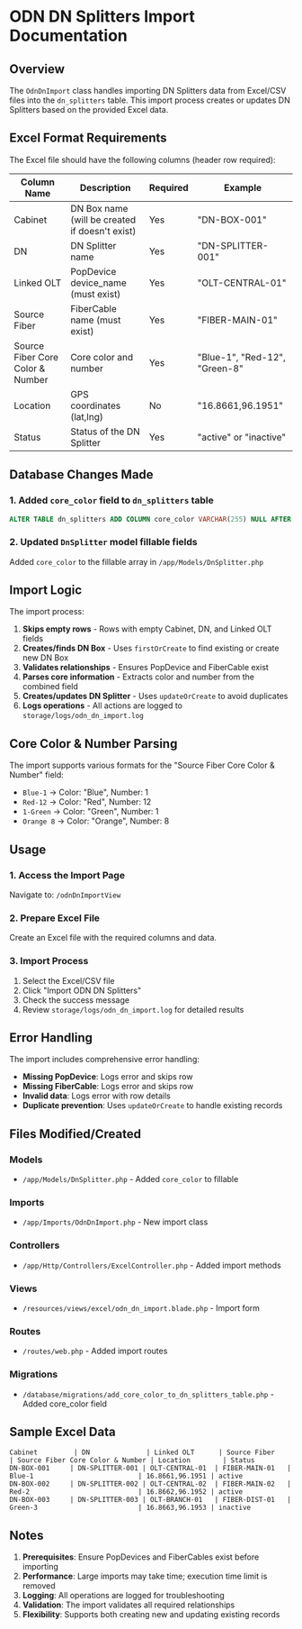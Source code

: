 # ODN DN Splitters Import Documentation

## Overview
The `OdnDnImport` class handles importing DN Splitters data from Excel/CSV files into the `dn_splitters` table. This import process creates or updates DN Splitters based on the provided Excel data.

## Excel Format Requirements

The Excel file should have the following columns (header row required):

| Column Name | Description | Required | Example |
|-------------|-------------|----------|---------|
| Cabinet | DN Box name (will be created if doesn't exist) | Yes | "DN-BOX-001" |
| DN | DN Splitter name | Yes | "DN-SPLITTER-001" |
| Linked OLT | PopDevice device_name (must exist) | Yes | "OLT-CENTRAL-01" |
| Source Fiber | FiberCable name (must exist) | Yes | "FIBER-MAIN-01" |
| Source Fiber Core Color & Number | Core color and number | Yes | "Blue-1", "Red-12", "Green-8" |
| Location | GPS coordinates (lat,lng) | No | "16.8661,96.1951" |
| Status | Status of the DN Splitter | Yes | "active" or "inactive" |

## Database Changes Made

### 1. Added `core_color` field to `dn_splitters` table
```sql
ALTER TABLE dn_splitters ADD COLUMN core_color VARCHAR(255) NULL AFTER core_number;
```

### 2. Updated `DnSplitter` model fillable fields
Added `core_color` to the fillable array in `/app/Models/DnSplitter.php`

## Import Logic

The import process:

1. **Skips empty rows** - Rows with empty Cabinet, DN, and Linked OLT fields
2. **Creates/finds DN Box** - Uses `firstOrCreate` to find existing or create new DN Box
3. **Validates relationships** - Ensures PopDevice and FiberCable exist
4. **Parses core information** - Extracts color and number from the combined field
5. **Creates/updates DN Splitter** - Uses `updateOrCreate` to avoid duplicates
6. **Logs operations** - All actions are logged to `storage/logs/odn_dn_import.log`

## Core Color & Number Parsing

The import supports various formats for the "Source Fiber Core Color & Number" field:
- `Blue-1` → Color: "Blue", Number: 1
- `Red-12` → Color: "Red", Number: 12
- `1-Green` → Color: "Green", Number: 1
- `Orange 8` → Color: "Orange", Number: 8

## Usage

### 1. Access the Import Page
Navigate to: `/odnDnImportView`

### 2. Prepare Excel File
Create an Excel file with the required columns and data.

### 3. Import Process
1. Select the Excel/CSV file
2. Click "Import ODN DN Splitters"
3. Check the success message
4. Review `storage/logs/odn_dn_import.log` for detailed results

## Error Handling

The import includes comprehensive error handling:
- **Missing PopDevice**: Logs error and skips row
- **Missing FiberCable**: Logs error and skips row
- **Invalid data**: Logs error with row details
- **Duplicate prevention**: Uses `updateOrCreate` to handle existing records

## Files Modified/Created

### Models
- `/app/Models/DnSplitter.php` - Added `core_color` to fillable

### Imports
- `/app/Imports/OdnDnImport.php` - New import class

### Controllers
- `/app/Http/Controllers/ExcelController.php` - Added import methods

### Views
- `/resources/views/excel/odn_dn_import.blade.php` - Import form

### Routes
- `/routes/web.php` - Added import routes

### Migrations
- `/database/migrations/add_core_color_to_dn_splitters_table.php` - Added core_color field

## Sample Excel Data

```
Cabinet         | DN              | Linked OLT      | Source Fiber    | Source Fiber Core Color & Number | Location        | Status
DN-BOX-001     | DN-SPLITTER-001 | OLT-CENTRAL-01  | FIBER-MAIN-01   | Blue-1                          | 16.8661,96.1951 | active
DN-BOX-002     | DN-SPLITTER-002 | OLT-CENTRAL-02  | FIBER-MAIN-02   | Red-2                           | 16.8662,96.1952 | active
DN-BOX-003     | DN-SPLITTER-003 | OLT-BRANCH-01   | FIBER-DIST-01   | Green-3                         | 16.8663,96.1953 | inactive
```

## Notes

1. **Prerequisites**: Ensure PopDevices and FiberCables exist before importing
2. **Performance**: Large imports may take time; execution time limit is removed
3. **Logging**: All operations are logged for troubleshooting
4. **Validation**: The import validates all required relationships
5. **Flexibility**: Supports both creating new and updating existing records
